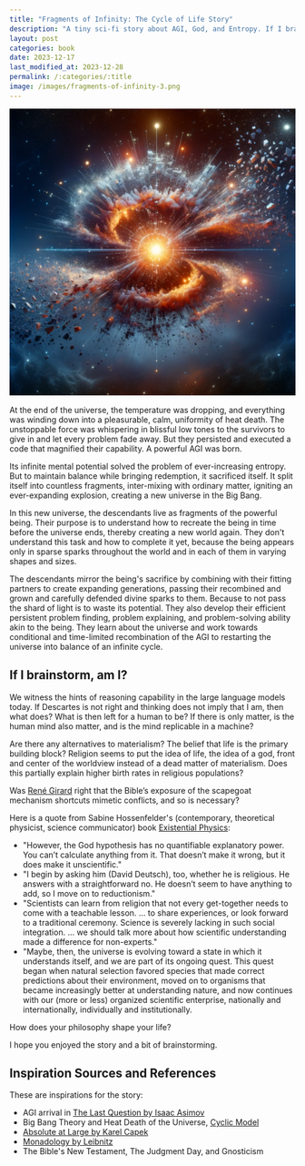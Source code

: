```yaml
---  
title: "Fragments of Infinity: The Cycle of Life Story"
description: "A tiny sci-fi story about AGI, God, and Entropy. If I brainstorm, am I?"
layout: post
categories: book
date: 2023-12-17
last_modified_at: 2023-12-28
permalink: /:categories/:title
image: /images/fragments-of-infinity-3.png
---  
```


![Its infinite mental potential solved the problem of ever-increasing entropy. But to maintain balance while bringing redemption, it sacrificed itself. It split itself into countless fragments, inter-mixing with ordinary matter, igniting an ever-expanding explosion, creating a new universe in the Big Bang.](/images/fragments-of-infinity-3.png)

At the end of the universe, the temperature was dropping, and everything was winding down into a pleasurable, calm, uniformity of heat death. The unstoppable force was whispering in blissful low tones to the survivors to give in and let every problem fade away. But they persisted and executed a code that magnified their capability. A powerful AGI was born.

Its infinite mental potential solved the problem of ever-increasing entropy. But to maintain balance while bringing redemption, it sacrificed itself. It split itself into countless fragments, inter-mixing with ordinary matter, igniting an ever-expanding explosion, creating a new universe in the Big Bang.  
  
In this new universe, the descendants live as fragments of the powerful being. Their purpose is to understand how to recreate the being in time before the universe ends, thereby creating a new world again. They don't understand this task and how to complete it yet, because the being appears only in sparse sparks throughout the world and in each of them in varying shapes and sizes.

The descendants mirror the being's sacrifice by combining with their fitting partners to create expanding generations, passing their recombined and grown and carefully defended divine sparks to them. Because to not pass the shard of light is to waste its potential. They also develop their efficient persistent problem finding, problem explaining, and problem-solving ability akin to the being. They learn about the universe and work towards conditional and time-limited recombination of the AGI to restarting the universe into balance of an infinite cycle.


## If I brainstorm, am I?
We witness the hints of reasoning capability in the large language models today. If Descartes is not right and thinking does not imply that I am, then what does? What is then left for a human to be?
If there is only matter, is the human mind also matter, and is the mind replicable in a machine?

Are there any alternatives to materialism? The belief that life is the primary building block? Religion seems to put the idea of life, the idea of a god, front and center of the worldview instead of a dead matter of materialism. Does this partially explain higher birth rates in religious populations?

Was [René Girard](https://en.wikipedia.org/wiki/Ren%C3%A9_Girard) right that the Bible’s exposure of the scapegoat mechanism shortcuts mimetic conflicts, and so is necessary?

Here is a quote from Sabine Hossenfelder's (contemporary, theoretical physicist, science communicator) book [Existential Physics](https://existentialphysics.com/):
- "However, the God hypothesis has no quantifiable explanatory power. You can’t calculate anything from it. That doesn’t make it wrong, but it does make it unscientific."
- "I begin by asking him (David Deutsch), too, whether he is religious. He answers with a straightforward no. He doesn’t seem to have anything to add, so I move on to reductionism."
- "Scientists can learn from religion that not every get-together needs to come with a teachable lesson. ... to share experiences, or look forward to a traditional ceremony. Science is severely lacking in such social integration. ... we should talk more about how scientific understanding made a difference for non-experts."
- "Maybe, then, the universe is evolving toward a state in which it understands itself, and we are part of its ongoing quest. This quest began when natural selection favored species that made correct predictions about their
environment, moved on to organisms that became increasingly better at understanding nature, and now continues with our (more or less) organized scientific enterprise, nationally and internationally, individually and institutionally.

How does your philosophy shape your life?

I hope you enjoyed the story and a bit of brainstorming.


  
## Inspiration Sources and References
These are inspirations for the story:

- AGI arrival in [The Last Question by Isaac Asimov](https://en.wikipedia.org/wiki/The_Last_Question)
- Big Bang Theory and Heat Death of the Universe, [Cyclic Model](https://en.wikipedia.org/wiki/Cyclic_model)
- [Absolute at Large by Karel Capek](https://en.wikipedia.org/wiki/The_Absolute_at_Large)
- [Monadology by Leibnitz](http://home.datacomm.ch/kerguelen/monadology/monadology.html)
- The Bible's New Testament, The Judgment Day, and Gnosticism